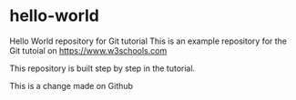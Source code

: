 # hello-world
Hello World repository for Git tutorial
This is an example repository for the Git tutoial on https://www.w3schools.com

This repository is built step by step in the tutorial.

This is a change made on Github

